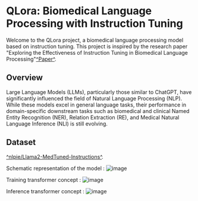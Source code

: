 # QLora: Biomedical Language Processing with Instruction Tuning
Welcome to the QLora project, a biomedical language processing model based on instruction tuning. This project is inspired by the research paper "Exploring the Effectiveness of Instruction Tuning in Biomedical Language Processing"[^Paper^](https://arxiv.org/abs/2401.00579).

## Overview
Large Language Models (LLMs), particularly those similar to ChatGPT, have significantly influenced the field of Natural Language Processing (NLP). While these models excel in general language tasks, their performance in domain-specific downstream tasks such as biomedical and clinical Named Entity Recognition (NER), Relation Extraction (RE), and Medical Natural Language Inference (NLI) is still evolving. 

## Dataset 
[^nlpie/Llama2-MedTuned-Instructions^]([https://arxiv.org/abs/2401.00579](https://huggingface.co/datasets/nlpie/Llama2-MedTuned-Instructions)).

Schematic representation of the model :
![image](https://github.com/almog2290/Instruction_Tuning_MedLlama2/assets/25738160/9a1d0d02-7ba8-498c-8203-f0b62667800f)

Training transformer concept : 
![image](https://github.com/almog2290/Instruction_Tuning_MedLlama2/assets/25738160/dfb5e1d9-3b9e-44b2-a800-51e0ba754cf5)

Inference transformer concept : 
![image](https://github.com/almog2290/Instruction_Tuning_MedLlama2/assets/25738160/79901bcb-ff47-4cbc-bd7f-37f7e311e2e3)
